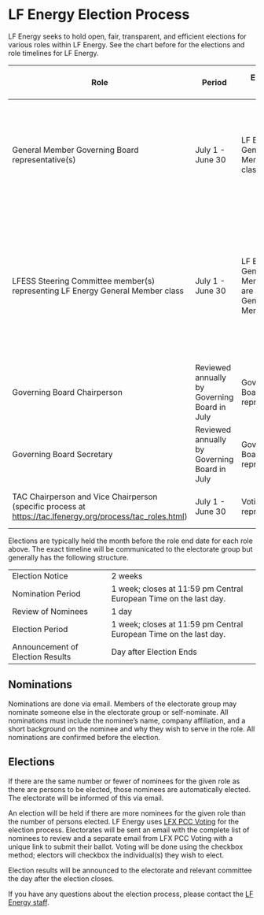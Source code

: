 # LF Energy Election Process

LF Energy seeks to hold open, fair, transparent, and efficient elections for various roles within LF Energy. See the chart before for the elections and role timelines for LF Energy.

| Role                                                         | Period                                       | Electorate Group                                             | Number of Elected Individuals                                |
| ------------------------------------------------------------ | -------------------------------------------- | ------------------------------------------------------------ | ------------------------------------------------------------ |
| General Member Governing Board representative(s)             | July 1 - June 30                             | LF Energy General Membership class                           | One for every ten General Members, minimum one representative and maximum of three representatives ( see [LF Energy Charter](http://charter.lfenergy.org/) section 2(c) ). |
| LFESS Steering Committee member(s) representing LF Energy General Member class | July 1 - June 30                             | LF Energy General Members that are also LFESS General Members | One for every ten General Members, a minimum of one representative, and a maximum of three representatives ( see [LFESS Steering Committee Appointment policy](lfess-steering-committee-appointment-policy.md) ). |
| Governing Board Chairperson                                  | Reviewed annually by Governing Board in July | Governing Board representatives                              | One.                                                         |
| Governing Board Secretary                                    | Reviewed annually by Governing Board in July | Governing Board representatives                              | One.                                                         |
| TAC Chairperson and Vice Chairperson (specific process at https://tac.lfenergy.org/process/tac_roles.html)                        | July 1 - June 30 | Voting TAC representatives                                   | One Chairperson and one Vice Chairperson.                                                         |

Elections are typically held the month before the role end date for each role above. The exact timeline will be communicated to the electorate group but generally has the following structure.

|                                  |                                                              |
| -------------------------------- | ------------------------------------------------------------ |
| Election Notice                  | 2 weeks                                                      |
| Nomination Period                | 1 week; closes at 11:59 pm Central European Time on the last day. |
| Review of Nominees               | 1 day                                                        |
| Election Period                  | 1 week; closes at 11:59 pm Central European Time on the last day. |
| Announcement of Election Results | Day after Election Ends                                      |


## Nominations

Nominations are done via email. Members of the electorate group may nominate someone else in the electorate group or self-nominate. All nominations must include the nominee’s name, company affiliation, and a short background on the nominee and why they wish to serve in the role. All nominations are confirmed before the election.


## Elections

If there are the same number or fewer of nominees for the given role as there are persons to be elected, those nominees are automatically elected. The electorate will be informed of this via email.

An election will be held if there are more nominees for the given role than the number of persons elected. LF Energy uses [LFX PCC Voting](https://docs.linuxfoundation.org/lfx/project-control-center/v2-latest-version/collaborations/voting) for the election process. Electorates will be sent an email with the complete list of nominees to review and a separate email from LFX PCC Voting with a unique link to submit their ballot. Voting will be done using the checkbox method; electors will checkbox the individual(s) they wish to elect.

Election results will be announced to the electorate and relevant committee the day after the election closes.

If you have any questions about the election process, please contact the [LF Energy staff](https://members.lfenergy.org).
